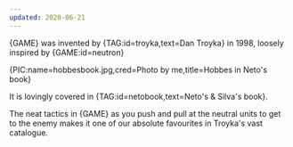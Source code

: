 ```yaml
---
updated: 2020-06-21
---
```


{GAME} was invented by {TAG:id=troyka,text=Dan Troyka} in 1998, loosely inspired by {GAME:id=neutron}

{PIC:name=hobbesbook.jpg,cred=Photo by me,title=Hobbes in Neto's book}

It is lovingly covered in {TAG:id=netobook,text=Neto's & Silva's book}.

The neat tactics in {GAME} as you push and pull at the neutral units to get to the enemy makes it one of our absolute favourites in Troyka's vast catalogue.
